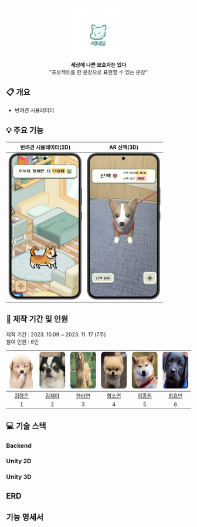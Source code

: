 <div align="center">
<center>
<img src="Documents/Logo.png" alt="logo" width="150" height="150">
</center>
</div>

<div align="center">
<center>
<b>세상에 나쁜 보호자는 있다</b>
<div>"프로젝트를 한 문장으로 표현할 수 있는 문장"</div>
</center>
</div>

## :clipboard: 개요
- 반려견 시뮬레이터


## 💡 주요 기능
|반려견 시뮬레이터(2D)|AR 산책(3D)|
|:--:|:--:|
|<img src="Documents/mainscene.png" alt="logo" width="200" height="400">|<img src="Documents/arscene.png" alt="logo" width="200" height="400">|


## 📆 제작 기간 및 인원

제작 기간 : 2023. 10.09 ~ 2023. 11. 17 (7주) <br/>
참여 인원 : 6인

|<img src="Documents/dog1.jpg" width="100" height="100">|<img src="Documents/dog4.png" width="100" height="100">|<img title="" src="Documents/dog3.png" width="100" height="100">|<img src="Documents/dog2.png" width="100" height="100">|<img src="Documents/dog6.png" width="100" height="100">|<img src="Documents/dog5.jpg" width="100" height="100">|
|:--:|:--:|:--:|:--:|:--:|:--:|
|<a href="">김령은</a>|<a href="">김재아</a>|<a href="">한라연</a>|<a href="">함소연</a>|<a href="">이종원</a>|<a href="">최효빈</a>
|1|2|3|4|5|6|

## 💻 기술 스택
### Backend

### Unity 2D

### Unity 3D


## ERD

## 기능 명세서
